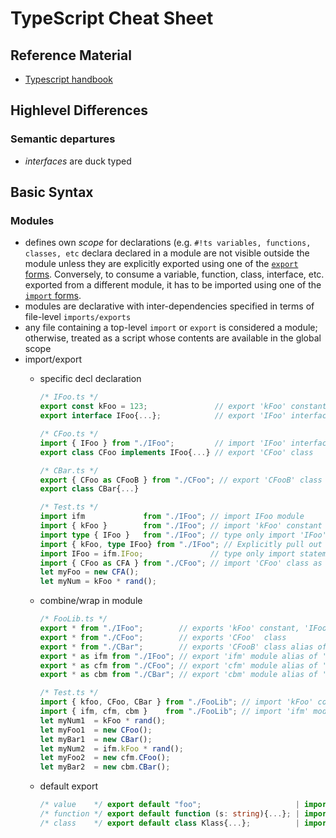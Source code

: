 # TypeScript Cheat Sheet

## Reference Material

- [Typescript handbook](https://www.typescriptlang.org/docs/handbook)

## Highlevel Differences

### Semantic departures

- _interfaces_ are duck typed

## Basic Syntax

### Modules

- defines own _scope_ for declarations (e.g. `#!ts variables, functions, classes, etc` declara declared in a module are not visible outside the module unless they are explicitly exported using one of the [`export` forms](https://github.com/microsoft/TypeScript-Website/blob/v2/packages/documentation/copy/en/reference/Modules.md#export). Conversely, to consume a variable, function, class, interface, etc. exported from a different module, it has to be imported using one of the [`import` forms](https://github.com/microsoft/TypeScript-Website/blob/v2/packages/documentation/copy/en/reference/Modules.md#import).
- modules are declarative with inter-dependencies specified in terms of file-level `imports/exports`
- any file containing a top-level `import` or `export` is considered a module; otherwise, treated as a script whose contents are available in the global scope
- import/export
  - specific decl declaration
    
    ```ts
    /* IFoo.ts */
    export const kFoo = 123;               // export 'kFoo' constant
    export interface IFoo{...};            // export 'IFoo' interface
    
    /* CFoo.ts */
    import { IFoo } from "./IFoo";         // import 'IFoo' interface
    export class CFoo implements IFoo{...} // export 'CFoo' class
    
    /* CBar.ts */
    export { CFoo as CFooB } from "./CFoo"; // export 'CFooB' class alias of 'CFoo' class
    export class CBar{...} 
    
    /* Test.ts */ 
    import ifm             from "./IFoo"; // import IFoo module
    import { kFoo }        from "./IFoo"; // import 'kFoo' constant
    import type { IFoo }   from "./IFoo"; // type only import 'IFoo' interface
    import { kFoo, type IFoo} from "./IFoo"; // Explicitly pull out a value (kFoo) and a type (IFoo) 
    import IFoo = ifm.IFoo;               // type only import statement version
    import { CFoo as CFA } from "./CFoo"; // import 'CFoo' class as 'CFA' class alias
    let myFoo = new CFA();
    let myNum = kFoo * rand(); 
    ```
  
  - combine/wrap in module
    
    ```ts
    /* FooLib.ts */
    export * from "./IFoo";        // exports 'kFoo' constant, 'IFoo' interface
    export * from "./CFoo";        // exports 'CFoo'  class
    export * from "./CBar";        // exports 'CFooB' class alias of 'CFoo' class, 'CBar' class
    export * as ifm from "./IFoo"; // export 'ifm' module alias of './IFoo' module
    export * as cfm from "./CFoo"; // export 'cfm' module alias of './CFoo' module
    export * as cbm from "./CBar"; // export 'cbm' module alias of './CBar' module
    
    /* Test.ts */ 
    import { kfoo, CFoo, CBar } from "./FooLib"; // import 'kFoo' constant, './CFoo' class, './CBar' class
    import { ifm, cfm, cbm }    from "./FooLib"; // import 'ifm' module alias of './IFoo', 'cfm' module alias of './CFoo', 'cbm' module alias of './CBar' module
    let myNum1  = kFoo * rand(); 
    let myFoo1  = new CFoo(); 
    let myBar1  = new CBar();
    let myNum2  = ifm.kFoo * rand(); 
    let myFoo2  = new cfm.CFoo(); 
    let myBar2  = new cbm.CBar();
    ```
  
  - default export
    
    ```ts
    /* value    */ export default "foo";                     | import v from "./V";
    /* function */ export default function (s: string){...}; | import f from "./F";
    /* class    */ export default class Klass{...};          | import c from "./C";
    ```
